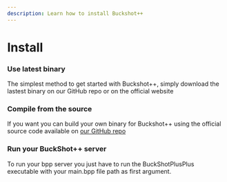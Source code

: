 ```yaml
---
description: Learn how to install Buckshot++
---
```


# Install

### Use latest binary

The simplest method to get started with Buckshot++, simply download the lastest binary on our GitHub repo or on the official website

### Compile from the source

If you want you can build your own binary for Buckshot++ using the official source code available on [our GitHub repo](https://github.com/BuckshotPlusPlus/BuckshotPlusPlus)&#x20;



### Run your BuckShot++ server

To run your bpp server you just have to run the BuckShotPlusPlus executable with your main.bpp file path as first argument.
